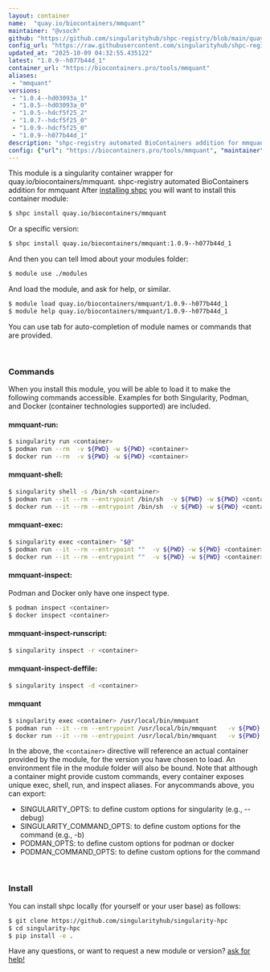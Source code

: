 ```yaml
---
layout: container
name:  "quay.io/biocontainers/mmquant"
maintainer: "@vsoch"
github: "https://github.com/singularityhub/shpc-registry/blob/main/quay.io/biocontainers/mmquant/container.yaml"
config_url: "https://raw.githubusercontent.com/singularityhub/shpc-registry/main/quay.io/biocontainers/mmquant/container.yaml"
updated_at: "2025-10-09 04:32:55.435122"
latest: "1.0.9--h077b44d_1"
container_url: "https://biocontainers.pro/tools/mmquant"
aliases:
 - "mmquant"
versions:
 - "1.0.4--hd03093a_1"
 - "1.0.5--hd03093a_0"
 - "1.0.5--hdcf5f25_2"
 - "1.0.7--hdcf5f25_0"
 - "1.0.9--hdcf5f25_0"
 - "1.0.9--h077b44d_1"
description: "shpc-registry automated BioContainers addition for mmquant"
config: {"url": "https://biocontainers.pro/tools/mmquant", "maintainer": "@vsoch", "description": "shpc-registry automated BioContainers addition for mmquant", "latest": {"1.0.9--h077b44d_1": "sha256:74c58e283e03238ead36aea13e97567d41f5a3593b725c3d909a7afa62427202"}, "tags": {"1.0.4--hd03093a_1": "sha256:cc14611f926d053a17e8972998398bc3ed6a7db754dc40f3a7cc61e39db178e9", "1.0.5--hd03093a_0": "sha256:7f919367b43e508f76d787d53b9293c952fa4da516abde062e574d3b7feb1bfc", "1.0.5--hdcf5f25_2": "sha256:c9ed826c9aba11e00981cba166a7fafbe75ab136b2b3d0d09a715946dea125e4", "1.0.7--hdcf5f25_0": "sha256:f49b1a0dc372be461e1aff9598b598e5b61a6dc271682ef39c9dd5e2e603ed5c", "1.0.9--hdcf5f25_0": "sha256:27d79e260714791678f745a9445263bd38f02ab8f7f3b9b67d4627e8166e9f63", "1.0.9--h077b44d_1": "sha256:74c58e283e03238ead36aea13e97567d41f5a3593b725c3d909a7afa62427202"}, "docker": "quay.io/biocontainers/mmquant", "aliases": {"mmquant": "/usr/local/bin/mmquant"}}
---
```


This module is a singularity container wrapper for quay.io/biocontainers/mmquant.
shpc-registry automated BioContainers addition for mmquant
After [installing shpc](#install) you will want to install this container module:


```bash
$ shpc install quay.io/biocontainers/mmquant
```

Or a specific version:

```bash
$ shpc install quay.io/biocontainers/mmquant:1.0.9--h077b44d_1
```

And then you can tell lmod about your modules folder:

```bash
$ module use ./modules
```

And load the module, and ask for help, or similar.

```bash
$ module load quay.io/biocontainers/mmquant/1.0.9--h077b44d_1
$ module help quay.io/biocontainers/mmquant/1.0.9--h077b44d_1
```

You can use tab for auto-completion of module names or commands that are provided.

<br>

### Commands

When you install this module, you will be able to load it to make the following commands accessible.
Examples for both Singularity, Podman, and Docker (container technologies supported) are included.

#### mmquant-run:

```bash
$ singularity run <container>
$ podman run --rm  -v ${PWD} -w ${PWD} <container>
$ docker run --rm  -v ${PWD} -w ${PWD} <container>
```

#### mmquant-shell:

```bash
$ singularity shell -s /bin/sh <container>
$ podman run --it --rm --entrypoint /bin/sh  -v ${PWD} -w ${PWD} <container>
$ docker run --it --rm --entrypoint /bin/sh  -v ${PWD} -w ${PWD} <container>
```

#### mmquant-exec:

```bash
$ singularity exec <container> "$@"
$ podman run --it --rm --entrypoint ""  -v ${PWD} -w ${PWD} <container> "$@"
$ docker run --it --rm --entrypoint ""  -v ${PWD} -w ${PWD} <container> "$@"
```

#### mmquant-inspect:

Podman and Docker only have one inspect type.

```bash
$ podman inspect <container>
$ docker inspect <container>
```

#### mmquant-inspect-runscript:

```bash
$ singularity inspect -r <container>
```

#### mmquant-inspect-deffile:

```bash
$ singularity inspect -d <container>
```


#### mmquant

```bash
$ singularity exec <container> /usr/local/bin/mmquant
$ podman run --it --rm --entrypoint /usr/local/bin/mmquant   -v ${PWD} -w ${PWD} <container> -c " $@"
$ docker run --it --rm --entrypoint /usr/local/bin/mmquant   -v ${PWD} -w ${PWD} <container> -c " $@"
```



In the above, the `<container>` directive will reference an actual container provided
by the module, for the version you have chosen to load. An environment file in the
module folder will also be bound. Note that although a container
might provide custom commands, every container exposes unique exec, shell, run, and
inspect aliases. For anycommands above, you can export:

 - SINGULARITY_OPTS: to define custom options for singularity (e.g., --debug)
 - SINGULARITY_COMMAND_OPTS: to define custom options for the command (e.g., -b)
 - PODMAN_OPTS: to define custom options for podman or docker
 - PODMAN_COMMAND_OPTS: to define custom options for the command

<br>

### Install

You can install shpc locally (for yourself or your user base) as follows:

```bash
$ git clone https://github.com/singularityhub/singularity-hpc
$ cd singularity-hpc
$ pip install -e .
```

Have any questions, or want to request a new module or version? [ask for help!](https://github.com/singularityhub/singularity-hpc/issues)